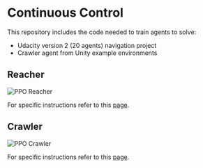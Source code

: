 # Continuous Control

This repository includes the code needed to train agents to solve:

- Udacity version 2 (20 agents) navigation project 
- Crawler agent from Unity example environments

## Reacher

![PPO Reacher](assets/unity_reacher_ppo_agent.gif)

For specific instructions refer to this [page](reacher.md).


## Crawler

![PPO Crawler](assets/unity_crawler_ppo_agent.gif)

For specific instructions refer to this [page](crawler.md).


